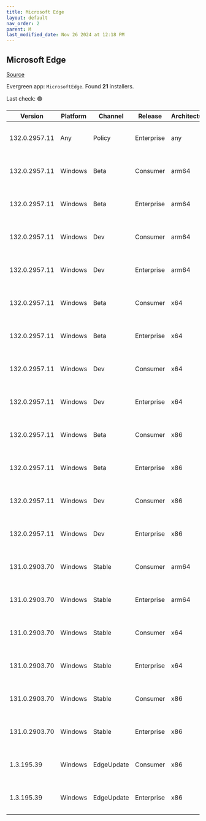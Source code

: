 ```yaml
---
title: Microsoft Edge
layout: default
nav_order: 2
parent: M
last_modified_date: Nov 26 2024 at 12:18 PM
---
```


## Microsoft Edge

[Source](https://www.microsoft.com/edge)

Evergreen app: `MicrosoftEdge`. Found **21** installers.

Last check: 🟢

| Version       | Platform | Channel    | Release    | Architecture | Hash                                                             | URI                                                                                                                                                                                                                                                                                                                      |
| ------------- | -------- | ---------- | ---------- | ------------ | ---------------------------------------------------------------- | ------------------------------------------------------------------------------------------------------------------------------------------------------------------------------------------------------------------------------------------------------------------------------------------------------------------------ |
| 132.0.2957.11 | Any      | Policy     | Enterprise | any          | 6D356DE194EFB90F84BD86BE30A3340EF460A8F2AA55ACA64F17720E0A7B0219 | [https://msedge.sf.dl.delivery.mp.microsoft.com/filestreamingservice/files/50da135b-da53-4ea2-865d-8ab7a60b0fca/MicrosoftEdgePolicyTemplates.cab](https://msedge.sf.dl.delivery.mp.microsoft.com/filestreamingservice/files/50da135b-da53-4ea2-865d-8ab7a60b0fca/MicrosoftEdgePolicyTemplates.cab)                       |
| 132.0.2957.11 | Windows  | Beta       | Consumer   | arm64        | 546DE0D379B8F3E970C57EC7634E49EC58B53DE53379822A1EF29E2AD2E3A276 | [https://msedge.sf.dl.delivery.mp.microsoft.com/filestreamingservice/files/878d08cd-4334-4b98-9865-f29c6cc33dea/MicrosoftEdgeBetaEnterpriseARM64.msi](https://msedge.sf.dl.delivery.mp.microsoft.com/filestreamingservice/files/878d08cd-4334-4b98-9865-f29c6cc33dea/MicrosoftEdgeBetaEnterpriseARM64.msi)               |
| 132.0.2957.11 | Windows  | Beta       | Enterprise | arm64        | 546DE0D379B8F3E970C57EC7634E49EC58B53DE53379822A1EF29E2AD2E3A276 | [https://msedge.sf.dl.delivery.mp.microsoft.com/filestreamingservice/files/878d08cd-4334-4b98-9865-f29c6cc33dea/MicrosoftEdgeBetaEnterpriseARM64.msi](https://msedge.sf.dl.delivery.mp.microsoft.com/filestreamingservice/files/878d08cd-4334-4b98-9865-f29c6cc33dea/MicrosoftEdgeBetaEnterpriseARM64.msi)               |
| 132.0.2957.11 | Windows  | Dev        | Consumer   | arm64        | 76D3EF350F3E88D42C60629AEA23A7BD9524A1A2860DC14D013A72AE4B419845 | [https://msedge.sf.dl.delivery.mp.microsoft.com/filestreamingservice/files/b157a018-2d8c-4d4b-806a-fe4424f1fdc1/MicrosoftEdgeDevEnterpriseARM64.msi](https://msedge.sf.dl.delivery.mp.microsoft.com/filestreamingservice/files/b157a018-2d8c-4d4b-806a-fe4424f1fdc1/MicrosoftEdgeDevEnterpriseARM64.msi)                 |
| 132.0.2957.11 | Windows  | Dev        | Enterprise | arm64        | 76D3EF350F3E88D42C60629AEA23A7BD9524A1A2860DC14D013A72AE4B419845 | [https://msedge.sf.dl.delivery.mp.microsoft.com/filestreamingservice/files/b157a018-2d8c-4d4b-806a-fe4424f1fdc1/MicrosoftEdgeDevEnterpriseARM64.msi](https://msedge.sf.dl.delivery.mp.microsoft.com/filestreamingservice/files/b157a018-2d8c-4d4b-806a-fe4424f1fdc1/MicrosoftEdgeDevEnterpriseARM64.msi)                 |
| 132.0.2957.11 | Windows  | Beta       | Consumer   | x64          | 844E8FDA4F498C3CCD90F0149ECA289D935F1604E62B7AD944AED5FDC33FE516 | [https://msedge.sf.dl.delivery.mp.microsoft.com/filestreamingservice/files/4b07313e-c794-4acb-8e83-458366219ace/MicrosoftEdgeBetaEnterpriseX64.msi](https://msedge.sf.dl.delivery.mp.microsoft.com/filestreamingservice/files/4b07313e-c794-4acb-8e83-458366219ace/MicrosoftEdgeBetaEnterpriseX64.msi)                   |
| 132.0.2957.11 | Windows  | Beta       | Enterprise | x64          | 844E8FDA4F498C3CCD90F0149ECA289D935F1604E62B7AD944AED5FDC33FE516 | [https://msedge.sf.dl.delivery.mp.microsoft.com/filestreamingservice/files/4b07313e-c794-4acb-8e83-458366219ace/MicrosoftEdgeBetaEnterpriseX64.msi](https://msedge.sf.dl.delivery.mp.microsoft.com/filestreamingservice/files/4b07313e-c794-4acb-8e83-458366219ace/MicrosoftEdgeBetaEnterpriseX64.msi)                   |
| 132.0.2957.11 | Windows  | Dev        | Consumer   | x64          | 2E1D2FBAD09A7F41123391C4502474874F3EF2F6525F87AA07F19D9DD0C6BC2C | [https://msedge.sf.dl.delivery.mp.microsoft.com/filestreamingservice/files/4a600673-d40b-449e-9697-c01ee7e34353/MicrosoftEdgeDevEnterpriseX64.msi](https://msedge.sf.dl.delivery.mp.microsoft.com/filestreamingservice/files/4a600673-d40b-449e-9697-c01ee7e34353/MicrosoftEdgeDevEnterpriseX64.msi)                     |
| 132.0.2957.11 | Windows  | Dev        | Enterprise | x64          | 2E1D2FBAD09A7F41123391C4502474874F3EF2F6525F87AA07F19D9DD0C6BC2C | [https://msedge.sf.dl.delivery.mp.microsoft.com/filestreamingservice/files/4a600673-d40b-449e-9697-c01ee7e34353/MicrosoftEdgeDevEnterpriseX64.msi](https://msedge.sf.dl.delivery.mp.microsoft.com/filestreamingservice/files/4a600673-d40b-449e-9697-c01ee7e34353/MicrosoftEdgeDevEnterpriseX64.msi)                     |
| 132.0.2957.11 | Windows  | Beta       | Consumer   | x86          | CADD06758AA41F491EA92B4B2271D589BB8D783C25884C60FF2984DB0C8B271F | [https://msedge.sf.dl.delivery.mp.microsoft.com/filestreamingservice/files/1fdcdd62-c457-4ee5-81ed-9357abdac567/MicrosoftEdgeBetaEnterpriseX86.msi](https://msedge.sf.dl.delivery.mp.microsoft.com/filestreamingservice/files/1fdcdd62-c457-4ee5-81ed-9357abdac567/MicrosoftEdgeBetaEnterpriseX86.msi)                   |
| 132.0.2957.11 | Windows  | Beta       | Enterprise | x86          | CADD06758AA41F491EA92B4B2271D589BB8D783C25884C60FF2984DB0C8B271F | [https://msedge.sf.dl.delivery.mp.microsoft.com/filestreamingservice/files/1fdcdd62-c457-4ee5-81ed-9357abdac567/MicrosoftEdgeBetaEnterpriseX86.msi](https://msedge.sf.dl.delivery.mp.microsoft.com/filestreamingservice/files/1fdcdd62-c457-4ee5-81ed-9357abdac567/MicrosoftEdgeBetaEnterpriseX86.msi)                   |
| 132.0.2957.11 | Windows  | Dev        | Consumer   | x86          | 5C9C87954EE497C9B5DC24A0EE54B7AB55A3EFCAEA0F03935BCA3313DB2C2CAD | [https://msedge.sf.dl.delivery.mp.microsoft.com/filestreamingservice/files/e3f08148-9316-4955-a372-3a47838d2e49/MicrosoftEdgeDevEnterpriseX86.msi](https://msedge.sf.dl.delivery.mp.microsoft.com/filestreamingservice/files/e3f08148-9316-4955-a372-3a47838d2e49/MicrosoftEdgeDevEnterpriseX86.msi)                     |
| 132.0.2957.11 | Windows  | Dev        | Enterprise | x86          | 5C9C87954EE497C9B5DC24A0EE54B7AB55A3EFCAEA0F03935BCA3313DB2C2CAD | [https://msedge.sf.dl.delivery.mp.microsoft.com/filestreamingservice/files/e3f08148-9316-4955-a372-3a47838d2e49/MicrosoftEdgeDevEnterpriseX86.msi](https://msedge.sf.dl.delivery.mp.microsoft.com/filestreamingservice/files/e3f08148-9316-4955-a372-3a47838d2e49/MicrosoftEdgeDevEnterpriseX86.msi)                     |
| 131.0.2903.70 | Windows  | Stable     | Consumer   | arm64        | 6DBE9E83993CB6EE1B865ADACD674A0C4E990E308EEC2E28290F4336312EB0FA | [https://msedge.sf.dl.delivery.mp.microsoft.com/filestreamingservice/files/9661ee79-5e95-4fec-9ff6-5e17d847a497/MicrosoftEdgeEnterpriseARM64.msi](https://msedge.sf.dl.delivery.mp.microsoft.com/filestreamingservice/files/9661ee79-5e95-4fec-9ff6-5e17d847a497/MicrosoftEdgeEnterpriseARM64.msi)                       |
| 131.0.2903.70 | Windows  | Stable     | Enterprise | arm64        | 6DBE9E83993CB6EE1B865ADACD674A0C4E990E308EEC2E28290F4336312EB0FA | [https://msedge.sf.dl.delivery.mp.microsoft.com/filestreamingservice/files/9661ee79-5e95-4fec-9ff6-5e17d847a497/MicrosoftEdgeEnterpriseARM64.msi](https://msedge.sf.dl.delivery.mp.microsoft.com/filestreamingservice/files/9661ee79-5e95-4fec-9ff6-5e17d847a497/MicrosoftEdgeEnterpriseARM64.msi)                       |
| 131.0.2903.70 | Windows  | Stable     | Consumer   | x64          | 15F1ECC09251FF7D516B5B1BD4B48E07434A0546C6FB8822BEED1026DB5D4975 | [https://msedge.sf.dl.delivery.mp.microsoft.com/filestreamingservice/files/91731797-32c8-494b-ba04-1083d8ebaf73/MicrosoftEdgeEnterpriseX64.msi](https://msedge.sf.dl.delivery.mp.microsoft.com/filestreamingservice/files/91731797-32c8-494b-ba04-1083d8ebaf73/MicrosoftEdgeEnterpriseX64.msi)                           |
| 131.0.2903.70 | Windows  | Stable     | Enterprise | x64          | 15F1ECC09251FF7D516B5B1BD4B48E07434A0546C6FB8822BEED1026DB5D4975 | [https://msedge.sf.dl.delivery.mp.microsoft.com/filestreamingservice/files/91731797-32c8-494b-ba04-1083d8ebaf73/MicrosoftEdgeEnterpriseX64.msi](https://msedge.sf.dl.delivery.mp.microsoft.com/filestreamingservice/files/91731797-32c8-494b-ba04-1083d8ebaf73/MicrosoftEdgeEnterpriseX64.msi)                           |
| 131.0.2903.70 | Windows  | Stable     | Consumer   | x86          | 63B86107613ADE31582F8D15CA9A3ADDE072C79D903CD11BA0287A249FC16682 | [https://msedge.sf.dl.delivery.mp.microsoft.com/filestreamingservice/files/9136d13d-05da-4f27-b82f-9b254efd3875/MicrosoftEdgeEnterpriseX86.msi](https://msedge.sf.dl.delivery.mp.microsoft.com/filestreamingservice/files/9136d13d-05da-4f27-b82f-9b254efd3875/MicrosoftEdgeEnterpriseX86.msi)                           |
| 131.0.2903.70 | Windows  | Stable     | Enterprise | x86          | 63B86107613ADE31582F8D15CA9A3ADDE072C79D903CD11BA0287A249FC16682 | [https://msedge.sf.dl.delivery.mp.microsoft.com/filestreamingservice/files/9136d13d-05da-4f27-b82f-9b254efd3875/MicrosoftEdgeEnterpriseX86.msi](https://msedge.sf.dl.delivery.mp.microsoft.com/filestreamingservice/files/9136d13d-05da-4f27-b82f-9b254efd3875/MicrosoftEdgeEnterpriseX86.msi)                           |
| 1.3.195.39    | Windows  | EdgeUpdate | Consumer   | x86          | FD424062FF3983D0EDD6C47AB87343A15E52902533E3D5F33F1B0222F940721C | [https://msedge.sf.dl.delivery.mp.microsoft.com/filestreamingservice/files/b5a71362-9d7c-4f63-94a1-f388964140e1/MicrosoftEdgeUpdateSetup_X86_1.3.195.39.exe](https://msedge.sf.dl.delivery.mp.microsoft.com/filestreamingservice/files/b5a71362-9d7c-4f63-94a1-f388964140e1/MicrosoftEdgeUpdateSetup_X86_1.3.195.39.exe) |
| 1.3.195.39    | Windows  | EdgeUpdate | Enterprise | x86          | FD424062FF3983D0EDD6C47AB87343A15E52902533E3D5F33F1B0222F940721C | [https://msedge.sf.dl.delivery.mp.microsoft.com/filestreamingservice/files/b5a71362-9d7c-4f63-94a1-f388964140e1/MicrosoftEdgeUpdateSetup_X86_1.3.195.39.exe](https://msedge.sf.dl.delivery.mp.microsoft.com/filestreamingservice/files/b5a71362-9d7c-4f63-94a1-f388964140e1/MicrosoftEdgeUpdateSetup_X86_1.3.195.39.exe) |

